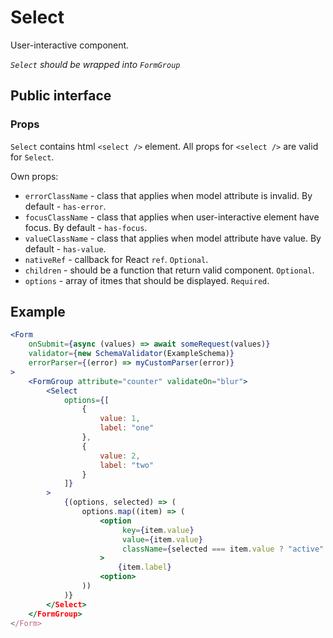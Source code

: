 # Select

User-interactive component.

*`Select` should be wrapped into `FormGroup`*

## Public interface

### Props

`Select` contains html `<select />` element. All props for `<select />` are valid for `Select`.

Own props:
 - `errorClassName` - class that applies when model attribute is invalid. By default - `has-error`.
 - `focusClassName` - class that applies when user-interactive element have focus. By default - `has-focus`.
 - `valueClassName` - class that applies when model attribute have value. By default - `has-value`.
 - `nativeRef` - callback for React `ref`. `Optional`.
 - `children` - should be a function that return valid component. `Optional`.
 - `options` - array of itmes that should be displayed. `Required`.

## Example

```jsx
<Form 
    onSubmit={async (values) => await someRequest(values)}
    validator={new SchemaValidator(ExampleSchema)}
    errorParser={(error) => myCustomParser(error)}
>
    <FormGroup attribute="counter" validateOn="blur">
		<Select
			options={[
				{
					value: 1,
					label: "one"
				},
				{
					value: 2,
					label: "two"
				}
			]}
		>
			{(options, selected) => (
				options.map((item) => (
					<option
						 key={item.value} 
						 value={item.value}
						 className={selected === item.value ? "active" : ""}
					>
						{item.label}
					<option>
				))
			)}
		</Select>
    </FormGroup>
</Form>
```
